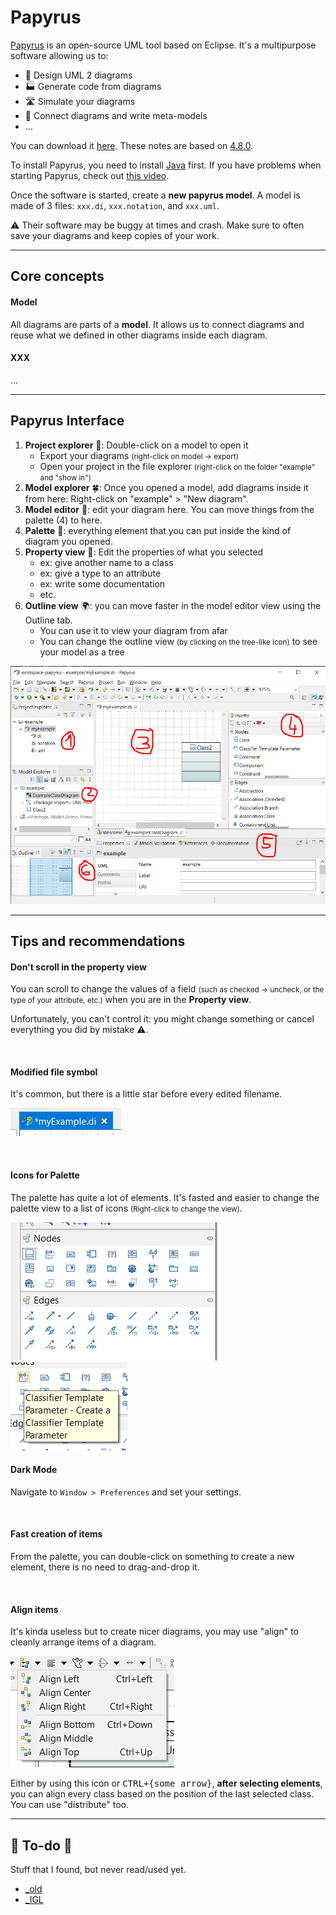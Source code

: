 # Papyrus

<div class="row row-cols-md-2"><div>

[Papyrus](https://eclipse.dev/papyrus/index.php) is an open-source UML tool based on Eclipse. It's a multipurpose software allowing us to:

* 🤔 Design UML 2 diagrams
* 🏭 Generate code from diagrams
* 🛣️ Simulate your diagrams
* 👀 Connect diagrams and write meta-models
* ...

You can download it [here](https://eclipse.dev/papyrus/download.html). These notes are based on [4.8.0](https://www.eclipse.org/downloads/download.php?file=/modeling/mdt/papyrus/rcp/2020-06/4.8.0/papyrus-2020-06-4.8.0-win64.zip).
</div><div>

To install Papyrus, you need to install [Java](https://www.oracle.com/java/technologies/downloads/) first. If you have problems when starting Papyrus, check out [this video](https://www.youtube.com/watch?v=QlGrBHkwDXQ&ab_channel=GameTrick).

Once the software is started, create a **new papyrus model**. A model is made of 3 files: `xxx.di`, `xxx.notation`, and `xxx.uml`.

⚠️ Their software may be buggy at times and crash. Make sure to often save your diagrams and keep copies of your work.
</div></div>

<hr class="sep-both">

## Core concepts

<div class="row row-cols-md-2"><div>

#### Model

All diagrams are parts of a **model**. It allows us to connect diagrams and reuse what we defined in other diagrams inside each diagram.

#### XXX

...
</div><div>
</div></div>

<hr class="sep-both">

## Papyrus Interface

<div class="row row-cols-md-2 mt-4"><div>

1. **Project explorer** 📂: Double-click on a model to open it
    * Export your diagrams <small>(right-click on model -> export)</small>
    * Open your project in the file explorer <small>(right-click on the folder "example" and "show in")</small>
2. **Model explorer** 🍀: Once you opened a model, add diagrams inside it from here: Right-click on "example" > "New diagram".
3. **Model editor** 🎥: edit your diagram here. You can move things from the palette (4) to here.
4. **Palette** 🎨: everything element that you can put inside the kind of diagram you opened.
5. **Property view** 🔐: Edit the properties of what you selected
    * ex: give another name to a class
    * ex: give a type to an attribute
    * ex: write some documentation
    * etc.
6. **Outline view** 🌍: you can move faster in the model editor view using the Outline tab.
    * You can use it to view your diagram from afar
    * You can change the outline view <small>(by clicking on the tree-like icon)</small> to see your model as a tree
</div><div class="align-self-center">

![Papyrus (eclipse) editor](_images/editor.png)
</div></div>

<hr class="sep-both">

## Tips and recommendations

<div class="row row-cols-md-2"><div>

#### Don't scroll in the property view

You can scroll to change the values of a field <small>(such as checked -> uncheck, or the type of your attribute, etc.)</small> when you are in the **Property view**. 

Unfortunately, you can't control it: you might change something or cancel everything you did by mistake ⚠️.

<br>

#### Modified file symbol

It's common, but there is a little star before every edited filename.

<div class="text-center">

![Papyrus saved](_images/saved.png)
</div>

<br>

#### Icons for Palette

The palette has quite a lot of elements. It's fasted and easier to change the palette view to a list of icons <small>(Right-click to change the view)</small>.

<div class="text-center">

![palette use icons](_images/icons.png)
![hover palette](_images/icons_hover.png)
</div>

</div><div>

#### Dark Mode

Navigate to `Window > Preferences` and set your settings.

<br>

#### Fast creation of items

From the palette, you can double-click on something to create a new element, there is no need to drag-and-drop it.

<br>

#### Align items

It's kinda useless but to create nicer diagrams, you may use "align" to cleanly arrange items of a diagram.

<div class="text-center">

![Align classes](_images/align.png)
</div>

Either by using this icon or <kbd>CTRL+{some arrow}</kbd>, **after selecting elements**, you can align every class based on the position of the last selected class. You can use "distribute" too.
</div></div>

<hr class="sep-both">

## 👻 To-do 👻

Stuff that I found, but never read/used yet.

<div class="row row-cols-md-2"><div>

* [_old](_old/index.md)
* [_IGL](igl/index.md)
</div><div>


</div></div>